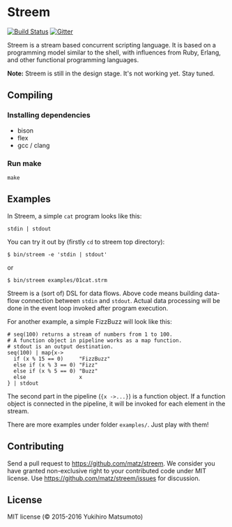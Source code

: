# Streem

[![Build Status](https://github.com/matz/streem/workflows/ci/badge.svg)](https://github.com/matz/streem/actions?query=workflow%3Aci)
[![Gitter](https://badges.gitter.im/JoinChat.svg)](https://gitter.im/matz/streem?utm_source=badge&utm_medium=badge&utm_campaign=pr-badge&utm_content=badge)

Streem is a stream based concurrent scripting language. It is based on a
programming model similar to the shell, with influences from Ruby, Erlang, and
other functional programming languages.

__Note:__ Streem is still in the design stage. It's not working yet.  Stay tuned.

## Compiling

### Installing dependencies

* bison
* flex
* gcc / clang

### Run make

```
make
```

## Examples

In Streem, a simple `cat` program looks like this:

```
stdin | stdout
```

You can try it out by (firstly `cd` to streem top directory):

```
$ bin/streem -e 'stdin | stdout'
```

or

```
$ bin/streem examples/01cat.strm
```

Streem is a (sort of) DSL for data flows.  Above code means
building data-flow connection between `stdin` and `stdout`.
Actual data processing will be done in the event loop
invoked after program execution.

For another example, a simple FizzBuzz will look like this:

```
# seq(100) returns a stream of numbers from 1 to 100.
# A function object in pipeline works as a map function.
# stdout is an output destination.
seq(100) | map{x->
  if (x % 15 == 0)     "FizzBuzz"
  else if (x % 3 == 0) "Fizz"
  else if (x % 5 == 0) "Buzz"
  else                 x
} | stdout
```

The second part in the pipeline (`{x ->...}`) is a function
object.  If a function object is connected in the pipeline,
it will be invoked for each element in the stream.

There are more examples under folder `examples/`. Just play with them!

## Contributing

Send a pull request to <https://github.com/matz/streem>.  We consider
you have granted non-exclusive right to your contributed code under
MIT license.  Use <https://github.com/matz/streem/issues> for
discussion.

## License

MIT license (&copy; 2015-2016 Yukihiro Matsumoto)
